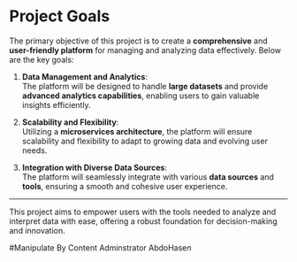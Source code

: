 # Project Goals

The primary objective of this project is to create a **comprehensive** and **user-friendly platform** for managing and analyzing data effectively. Below are the key goals:

1. **Data Management and Analytics**:  
   The platform will be designed to handle **large datasets** and provide **advanced analytics capabilities**, enabling users to gain valuable insights efficiently.

2. **Scalability and Flexibility**:  
   Utilizing a **microservices architecture**, the platform will ensure scalability and flexibility to adapt to growing data and evolving user needs.

3. **Integration with Diverse Data Sources**:  
   The platform will seamlessly integrate with various **data sources** and **tools**, ensuring a smooth and cohesive user experience.

---

This project aims to empower users with the tools needed to analyze and interpret data with ease, offering a robust foundation for decision-making and innovation.

#Manipulate By Content Adminstrator AbdoHasen
